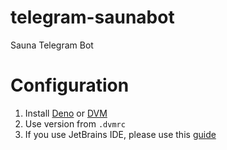 # telegram-saunabot
Sauna Telegram Bot

# Configuration
1. Install [Deno](https://deno.land/) or [DVM](https://github.com/justjavac/dvm)
2. Use version from `.dvmrc`
3. If you use JetBrains IDE, please use this [guide](https://deno.land/manual@v1.11.3/getting_started/setup_your_environment#jetbrains-ides) 

